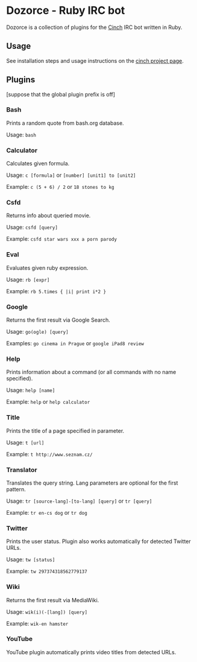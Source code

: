 # Dozorce - Ruby IRC bot

Dozorce is a collection of plugins for the [Cinch](https://github.com/cinchrb/cinch) IRC bot written in Ruby.


## Usage
See installation steps and usage instructions on the [cinch project page](https://github.com/cinchrb/cinch/blob/master/README.md).


## Plugins
[suppose that the global plugin prefix is off]


### Bash
Prints a random quote from bash.org database.

Usage: ```bash```


### Calculator
Calculates given formula.

Usage: ```c [formula]``` or ```[number] [unit1] to [unit2]```

Example: ```c (5 + 6) / 2``` or ```18 stones to kg```


### Csfd
Returns info about queried movie.

Usage: ```csfd [query]```

Example: ```csfd star wars xxx a porn parody```


### Eval
Evaluates given ruby expression.

Usage: ```rb [expr]```

Example: ```rb 5.times { |i| print i*2 }```


### Google
Returns the first result via Google Search.

Usage: ```go(ogle) [query]```

Examples: ```go cinema in Prague``` or ```google iPad8 review```


### Help
Prints information about a command (or all commands with no name specified).

Usage: ```help [name]```

Example: ```help``` or ```help calculator```


### Title
Prints the title of a page specified in parameter.

Usage: ```t [url]```

Example: ```t http://www.seznam.cz/```


### Translator
Translates the query string. Lang parameters are optional for the first pattern.

Usage: ```tr [source-lang]-[to-lang] [query]``` or ```tr [query]```

Example: ```tr en-cs dog``` or ```tr dog```


### Twitter
Prints the user status. Plugin also works automatically for detected Twitter URLs.

Usage: ```tw [status]```

Example: ```tw 297374318562779137```


### Wiki
Returns the first result via MediaWiki.

Usage: ```wik(i)(-[lang]) [query]```

Example: ```wik-en hamster```


### YouTube
YouTube plugin automatically prints video titles from detected URLs.
